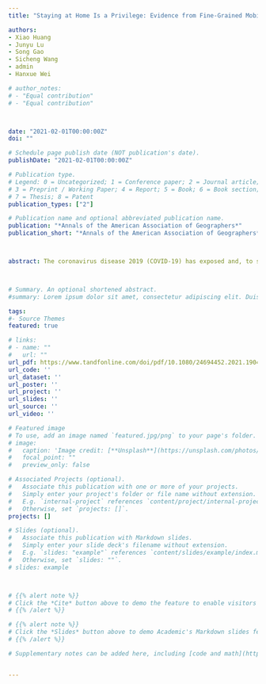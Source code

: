 ```yaml
---
title: "Staying at Home Is a Privilege: Evidence from Fine-Grained Mobile Phone Location Data in the United States during the COVID-19 Pandemic"

authors:
- Xiao Huang
- Junyu Lu
- Song Gao
- Sicheng Wang
- admin
- Hanxue Wei

# author_notes:
# - "Equal contribution"
# - "Equal contribution"



date: "2021-02-01T00:00:00Z"
doi: ""

# Schedule page publish date (NOT publication's date).
publishDate: "2021-02-01T00:00:00Z"

# Publication type.
# Legend: 0 = Uncategorized; 1 = Conference paper; 2 = Journal article;
# 3 = Preprint / Working Paper; 4 = Report; 5 = Book; 6 = Book section;
# 7 = Thesis; 8 = Patent
publication_types: ["2"]

# Publication name and optional abbreviated publication name.
publication: "*Annals of the American Association of Geographers*"
publication_short: "*Annals of the American Association of Geographers*"



abstract: The coronavirus disease 2019 (COVID-19) has exposed and, to some degree, exacerbated social inequity in the United States. This study reveals the correlation between demographic and socioeconomic variables and home-dwelling time records derived from large-scale mobile phone location tracking data at the U.S. census block group (CBG) level in the twelve most populated Metropolitan Statistical Areas (MSAs) and further investigates the contribution of these variables to the disparity in home-dwelling time that reflects the compliance with stay-at-home orders via machine learning approaches. We find statistically significant correlations between the increase in home-dwelling time (∇HDT) and variables that describe economic status in all MSAs, which is further confirmed by the optimized random forest models, because median household income and percentage of high income are the two most important variables in predicting ∇HDT. The partial dependence between median household income and ∇HDT reveals that the contribution of income to ∇HDT is place dependent, nonlinear, and different given varying income intervals. Our study reveals the luxury nature of stay-at-home orders with which lower income groups cannot afford to comply. Such disparity in responses under stay-at-home orders reflects the long-standing social inequity issues in the United States, potentially causing unequal exposure to COVID-19 that disproportionately affects vulnerable populations. We must confront systemic social inequity issues and call for a high-priority assessment of the long-term impact of COVID-19 on geographically and socially disadvantaged groups.



# Summary. An optional shortened abstract.
#summary: Lorem ipsum dolor sit amet, consectetur adipiscing elit. Duis posuere tellus ac convallis placerat. Proin tincidunt magna sed ex sollicitudin condimentum.

tags:
#- Source Themes
featured: true

# links:
# - name: ""
#   url: ""
url_pdf: https://www.tandfonline.com/doi/pdf/10.1080/24694452.2021.1904819
url_code: ''
url_dataset: ''
url_poster: ''
url_project: ''
url_slides: ''
url_source: ''
url_video: ''

# Featured image
# To use, add an image named `featured.jpg/png` to your page's folder. 
# image:
#   caption: 'Image credit: [**Unsplash**](https://unsplash.com/photos/jdD8gXaTZsc)'
#   focal_point: ""
#   preview_only: false

# Associated Projects (optional).
#   Associate this publication with one or more of your projects.
#   Simply enter your project's folder or file name without extension.
#   E.g. `internal-project` references `content/project/internal-project/index.md`.
#   Otherwise, set `projects: []`.
projects: []

# Slides (optional).
#   Associate this publication with Markdown slides.
#   Simply enter your slide deck's filename without extension.
#   E.g. `slides: "example"` references `content/slides/example/index.md`.
#   Otherwise, set `slides: ""`.
# slides: example



# {{% alert note %}}
# Click the *Cite* button above to demo the feature to enable visitors to import publication metadata into their reference management software.
# {{% /alert %}}

# {{% alert note %}}
# Click the *Slides* button above to demo Academic's Markdown slides feature.
# {{% /alert %}}

# Supplementary notes can be added here, including [code and math](https://sourcethemes.com/academic/docs/writing-markdown-latex/).


---
```



